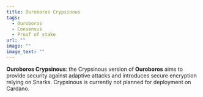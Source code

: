 ```yaml
---
title: Ouroboros Crypsinous
tags:
  - Ouroboros
  - Consensus
  - Proof of stake
url: ""
image: ""
image_text: ""
---
```


**Ouroboros Crypsinous**: the Crypsinous version of **Ouroboros** aims to provide security against adaptive attacks and introduces secure encryption relying on Snarks. Crypsinous is currently not planned for deployment on Cardano.
